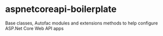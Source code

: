 # aspnetcoreapi-boilerplate
Base classes, Autofac modules and extensions methods to help configure ASP.Net Core Web API apps
